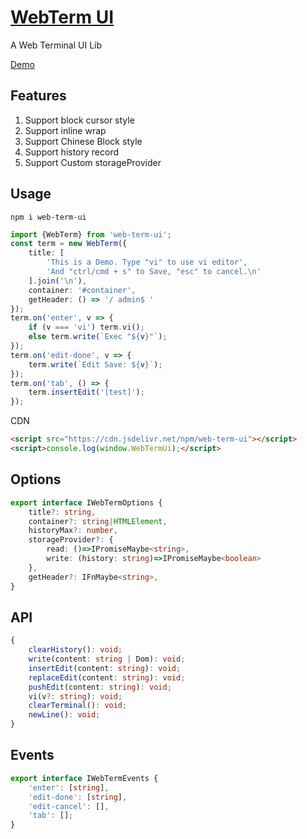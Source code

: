 <!--
 * @Author: theajack
 * @Date: 2023-05-09 22:31:06
 * @Description: Coding something
-->
# [WebTerm UI](https://github.com/theajack/web-term-ui)

A Web Terminal UI Lib

[Demo](https://theajack.github.io/web-term-ui)

## Features

1. Support block cursor style
2. Support inline wrap
3. Support Chinese Block style
4. Support history record
5. Support Custom storageProvider

## Usage

```
npm i web-term-ui
```

```ts
import {WebTerm} from 'web-term-ui';
const term = new WebTerm({
    title: [
        'This is a Demo. Type "vi" to use vi editor',
        'And "ctrl/cmd + s" to Save, "esc" to cancel.\n'
    ].join('\n'),
    container: '#container',
    getHeader: () => '/ admin$ '
});
term.on('enter', v => {
    if (v === 'vi') term.vi();
    else term.write(`Exec "${v}"`);
});
term.on('edit-done', v => {
    term.write(`Edit Save: ${v}`);
});
term.on('tab', () => {
    term.insertEdit('[test]');
});
```

CDN

```html
<script src="https://cdn.jsdelivr.net/npm/web-term-ui"></script>
<script>console.log(window.WebTermUi);</script>
```

## Options

```ts
export interface IWebTermOptions {
    title?: string,
    container?: string|HTMLElement,
    historyMax?: number,
    storageProvider?: {
        read: ()=>IPromiseMaybe<string>,
        write: (history: string)=>IPromiseMaybe<boolean>
    },
    getHeader?: IFnMaybe<string>,
}
```

## API

```ts
{
    clearHistory(): void;
    write(content: string | Dom): void;
    insertEdit(content: string): void;
    replaceEdit(content: string): void;
    pushEdit(content: string): void;
    vi(v?: string): void;
	clearTerminal(): void;
	newLine(): void;
}
```

## Events

```ts
export interface IWebTermEvents {
    'enter': [string],
    'edit-done': [string],
    'edit-cancel': [],
    'tab': [];
}
```
